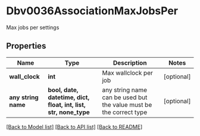 # Dbv0036AssociationMaxJobsPer

Max jobs per settings

## Properties
Name | Type | Description | Notes
------------ | ------------- | ------------- | -------------
**wall_clock** | **int** | Max wallclock per job | [optional] 
**any string name** | **bool, date, datetime, dict, float, int, list, str, none_type** | any string name can be used but the value must be the correct type | [optional]

[[Back to Model list]](../README.md#documentation-for-models) [[Back to API list]](../README.md#documentation-for-api-endpoints) [[Back to README]](../README.md)


